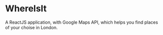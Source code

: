 # WhereIsIt
A ReactJS application, with Google Maps API, which helps you find places of your choise in London.
